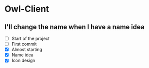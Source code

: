 # Owl-Client
## I'll change the name when I have a name idea
- [ ] Start of the project
- [ ] First commit
- [x] Almost starting
- [x] Name idea
- [x] Icon design
